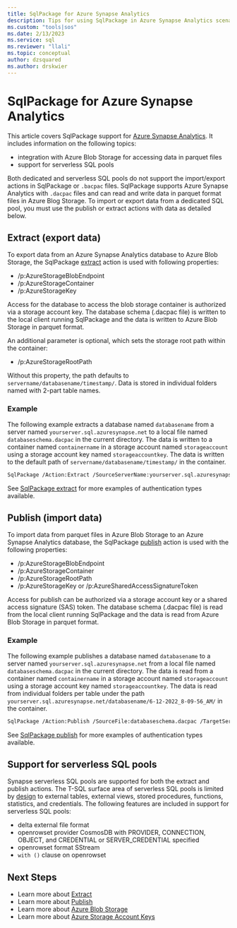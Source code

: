 ```yaml
---
title: SqlPackage for Azure Synapse Analytics
description: Tips for using SqlPackage in Azure Synapse Analytics scenarios
ms.custom: "tools|sos"
ms.date: 2/13/2023
ms.service: sql
ms.reviewer: "llali"
ms.topic: conceptual
author: dzsquared
ms.author: drskwier
---
```

# SqlPackage for Azure Synapse Analytics

This article covers SqlPackage support for [Azure Synapse Analytics](/azure/synapse-analytics/sql/overview-architecture).  It includes information on the following topics:
- integration with Azure Blob Storage for accessing data in parquet files
- support for serverless SQL pools

Both dedicated and serverless SQL pools do not support the import/export actions in SqlPackage or `.bacpac` files. SqlPackage supports Azure Synapse Analytics with `.dacpac` files and can read and write data in parquet format files in Azure Blog Storage.  To import or export data from a dedicated SQL pool, you must use the publish or extract actions with data as detailed below.

## Extract (export data)
To export data from an Azure Synapse Analytics database to Azure Blob Storage, the SqlPackage [extract](sqlpackage-extract.md) action is used with following properties:
- /p:AzureStorageBlobEndpoint
- /p:AzureStorageContainer
- /p:AzureStorageKey

Access for the database to access the blob storage container is authorized via a storage account key. The database schema (.dacpac file) is written to the local client running SqlPackage and the data is written to Azure Blob Storage in parquet format.

An additional parameter is optional, which sets the storage root path within the container:
- /p:AzureStorageRootPath

Without this property, the path defaults to `servername/databasename/timestamp/`.  Data is stored in individual folders named with 2-part table names.

### Example

The following example extracts a database named `databasename` from a server named `yourserver.sql.azuresynapse.net` to a local file named `databaseschema.dacpac` in the current directory. The data is written to a container named `containername` in a storage account named `storageaccount` using a storage account key named `storageaccountkey`. The data is written to the default path of `servername/databasename/timestamp/` in the container.

```bash
SqlPackage /Action:Extract /SourceServerName:yourserver.sql.azuresynapse.net /SourceDatabaseName:databasename /TargetFile:databaseschema.dacpac /p:AzureStorageBlobEndpoint=https://storageaccount.blob.core.windows.net /p:AzureStorageContainer=containername /p:AzureStorageKey=storageaccountkey
```

See [SqlPackage extract](sqlpackage-extract.md#examples) for more examples of authentication types available.

## Publish (import data)

To import data from parquet files in Azure Blob Storage to an Azure Synapse Analytics database, the SqlPackage [publish](sqlpackage-publish.md) action is used with the following properties:
- /p:AzureStorageBlobEndpoint
- /p:AzureStorageContainer
- /p:AzureStorageRootPath
- /p:AzureStorageKey or /p:AzureSharedAccessSignatureToken

Access for publish can be authorized via a storage account key or a shared access signature (SAS) token. The database schema (.dacpac file) is read from the local client running SqlPackage and the data is read from Azure Blob Storage in parquet format.

### Example

The following example publishes a database named `databasename` to a server named `yourserver.sql.azuresynapse.net` from a local file named `databaseschema.dacpac` in the current directory. The data is read from a container named `containername` in a storage account named `storageaccount` using a storage account key named `storageaccountkey`. The data is read from individual folders per table under the path `yourserver.sql.azuresynapse.net/databasename/6-12-2022_8-09-56_AM/` in the container.

```bash
SqlPackage /Action:Publish /SourceFile:databaseschema.dacpac /TargetServerName:yourserver.sql.azuresynapse.net /TargetDatabaseName:databasename /p:AzureStorageBlobEndpoint=https://storageaccount.blob.core.windows.net /p:AzureStorageContainer=containername  /p:AzureStorageKey=storageaccountkey /p:AzureStorageRootPath="yourserver.sql.azuresynapse.net/databasename/6-12-2022_8-09-56_AM/"
```

See [SqlPackage publish](sqlpackage-publish.md#examples) for more examples of authentication types available.

## Support for serverless SQL pools

Synapse serverless SQL pools are supported for both the extract and publish actions.  The T-SQL surface area of serverless SQL pools is limited by [design](/azure/synapse-analytics/sql/on-demand-workspace-overview#t-sql-support) to external tables, external views, stored procedures, functions, statistics, and credentials.  The following features are included in support for serverless SQL pools:

- delta external file format
- openrowset provider CosmosDB with PROVIDER, CONNECTION, OBJECT, and CREDENTIAL or SERVER_CREDENTIAL specified
- openrowset format SStream
- `with ()` clause on openrowset

## Next Steps
- Learn more about [Extract](sqlpackage-extract.md)
- Learn more about [Publish](sqlpackage-publish.md)
- Learn more about [Azure Blob Storage](/azure/storage/blobs/storage-blobs-introduction)
- Learn more about [Azure Storage Account Keys](/azure/storage/common/storage-account-keys-manage)